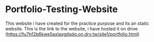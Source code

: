 # Portfolio-Testing-Website
This website i have created for the practice purpose and its an static website.
This is the link to the website, i have hosted it on drive
(https://fu7hf2b6kwe5axlasgdsdq.on.drv.tw/site1/portfolio.html)
